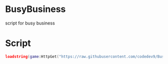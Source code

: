 # BusyBusiness
script for busy business
# Script
```lua
loadstring(game:HttpGet("https://raw.githubusercontent.com/codedev9/BusyBusiness/refs/heads/main/script.lua"))()
```